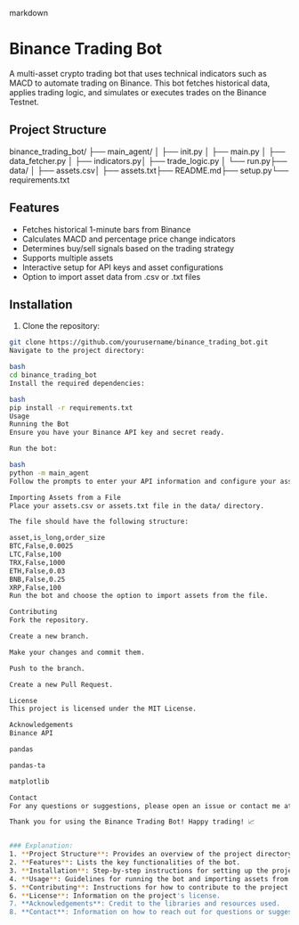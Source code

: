 markdown

# Binance Trading Bot

A multi-asset crypto trading bot that uses technical indicators such as MACD to automate trading on Binance. This bot fetches historical data, applies trading logic, and simulates or executes trades on the Binance Testnet.

## Project Structure

binance_trading_bot/ ├── main_agent/ │ ├── init.py │ ├── main.py │ ├── data_fetcher.py │ ├── indicators.py│ ├── trade_logic.py │ └── run.py├── data/ │ ├── assets.csv│ ├── assets.txt├── README.md├── setup.py└── requirements.txt

## Features

- Fetches historical 1-minute bars from Binance
- Calculates MACD and percentage price change indicators
- Determines buy/sell signals based on the trading strategy
- Supports multiple assets
- Interactive setup for API keys and asset configurations
- Option to import asset data from .csv or .txt files

## Installation

1. Clone the repository:

```bash
git clone https://github.com/yourusername/binance_trading_bot.git
Navigate to the project directory:

bash
cd binance_trading_bot
Install the required dependencies:

bash
pip install -r requirements.txt
Usage
Running the Bot
Ensure you have your Binance API key and secret ready.

Run the bot:

bash
python -m main_agent
Follow the prompts to enter your API information and configure your assets.

Importing Assets from a File
Place your assets.csv or assets.txt file in the data/ directory.

The file should have the following structure:

asset,is_long,order_size
BTC,False,0.0025
LTC,False,100
TRX,False,1000
ETH,False,0.03
BNB,False,0.25
XRP,False,100
Run the bot and choose the option to import assets from the file.

Contributing
Fork the repository.

Create a new branch.

Make your changes and commit them.

Push to the branch.

Create a new Pull Request.

License
This project is licensed under the MIT License.

Acknowledgements
Binance API

pandas

pandas-ta

matplotlib

Contact
For any questions or suggestions, please open an issue or contact me at [your email here].

Thank you for using the Binance Trading Bot! Happy trading! 📈


### Explanation:
1. **Project Structure**: Provides an overview of the project directory.
2. **Features**: Lists the key functionalities of the bot.
3. **Installation**: Step-by-step instructions for setting up the project.
4. **Usage**: Guidelines for running the bot and importing assets from a file.
5. **Contributing**: Instructions for how to contribute to the project.
6. **License**: Information on the project's license.
7. **Acknowledgements**: Credit to the libraries and resources used.
8. **Contact**: Information on how to reach out for questions or suggestions.
```
